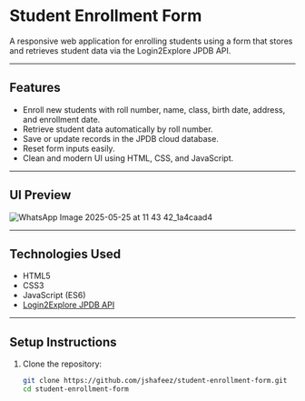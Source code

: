 # Student Enrollment Form 

A responsive web application for enrolling students using a form that stores and retrieves student data via the Login2Explore JPDB API.

---

## Features

- Enroll new students with roll number, name, class, birth date, address, and enrollment date.
- Retrieve student data automatically by roll number.
- Save or update records in the JPDB cloud database.
- Reset form inputs easily.
- Clean and modern UI using HTML, CSS, and JavaScript.

---

## UI Preview

![WhatsApp Image 2025-05-25 at 11 43 42_1a4caad4](https://github.com/user-attachments/assets/323486de-4e37-4c15-80e1-5618b0ef7a95)

---

## Technologies Used

- HTML5
- CSS3
- JavaScript (ES6)
- [Login2Explore JPDB API](http://login2explore.com/)

---

## Setup Instructions

1. Clone the repository:
   ```bash
   git clone https://github.com/jshafeez/student-enrollment-form.git
   cd student-enrollment-form
